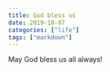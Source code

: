 ```yaml
---
title: God bless us
date: 2019-10-07
categories: ["life"]
tags: ["markdown"]
---
```


May God bless us all always!